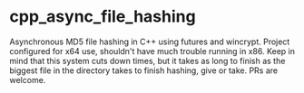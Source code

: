 # cpp_async_file_hashing
Asynchronous MD5 file hashing in C++ using futures and wincrypt. 
Project configured for x64 use, shouldn't have much trouble running in x86. Keep in mind that this system cuts down times, but it takes as long to finish as the biggest file in the directory takes to finish hashing, give or take. PRs are welcome.
